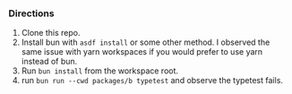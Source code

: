 ### Directions

1. Clone this repo.
2. Install bun with `asdf install` or some other method. I observed the same issue with yarn workspaces if you would prefer to use yarn instead of bun.
3. Run `bun install` from the workspace root.
4. run `bun run --cwd packages/b typetest` and observe the typetest fails.

